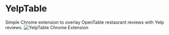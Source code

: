 # YelpTable
Simple Chrome extension to overlay OpenTable restaurant reviews with Yelp reviews.
![YelpTable Chrome Extension](http://saisthota.com/wp-content/uploads/yelptable.png)
